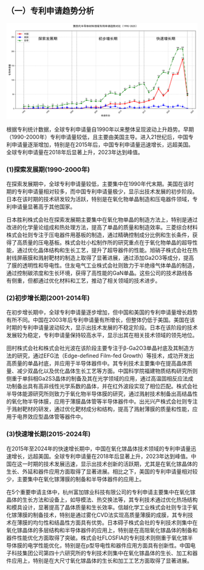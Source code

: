 ## （一）专利申请趋势分析
![趋势图](./趋势图.png "专利申请趋势图")

根据专利统计数据，全球专利申请量自1990年以来整体呈现波动上升趋势。早期（1990-2000年）专利申请量较低，且主要由美国主导。进入21世纪后，中国专利申请量逐渐增加，特别是在2015年后，中国专利申请量迅速增长，远超美国。全球专利申请量在2018年后显著上升，2023年达到峰值。
### (1)探索发展期(1990-2000年)

在探索发展期中，全球专利申请量较低，主要集中在1990年代末期。美国在该时期的专利申请量相对较多，而中国专利申请量极少，显示出技术发展的初步阶段。日本在该时期的技术研发较为活跃，特别是在氧化物单晶制造和压电器件领域，专利申请量显著高于其他国家。

日本胜利株式会社在探索发展期主要集中在氧化物单晶的制造方法上，特别是通过改进的化学量论组成和热处理方法，提高了单晶的质量和制造效率。三菱综合材料株式会社则专注于压电器件用基板的制造，通过精确控制成分比例和生长条件，获得了高质量的压电基板。株式会社小松制作所的研究重点在于氧化物单晶的超导性能，通过优化晶体结构和生长工艺，提升了超导器件的性能。旭硝子株式会社在热射线屏蔽膜和溅射靶材的制造上取得了显著进展，通过添加Ga2O3等成分，提高了膜的透明性和导电性。住友电气工业株式会社则致力于半绝缘气体单晶的制造，通过控制碳浓度和生长环境，获得了高性能的GaN单晶。这些公司的技术路线各有侧重，但都通过优化材料和工艺，推动了相关领域的技术进步。

### (2)初步增长期(2001-2014年)

在初步增长期中，全球专利申请量逐步增加，但中国和美国的专利申请量增长趋势有所不同。中国在2003年后专利申请量有所增长，但整体仍低于美国。美国在该时期的专利申请量波动较大，显示出技术发展的不稳定阶段。日本在该阶段的技术发展较为稳定，专利申请量保持较高水平，显示出其在相关技术领域的领先地位。

田村株式会社和株式会社光波在该阶段主要专注于β-Ga2O3单晶衬底及其制造方法的研究，通过EFG法（Edge-defined Film-fed Growth）等技术，成功开发出高质量的单晶衬底，并应用于半导体器件中。其专利技术主要集中在提高晶体质量、减少双晶化以及优化晶体生长工艺等方面。中国科学院福建物质结构研究所则侧重于单斜相Ga2S3晶体的制备及其在光学领域的应用，通过高温固相反应法成功制备出具有高非线性光学系数的晶体，并在红外波段实现了相位匹配。株式会社半导体能源研究所则致力于氧化物半导体膜的研究，通过溅射技术制备出高结晶性的氧化物半导体膜，应用于薄膜晶体管等半导体器件中。出光兴产株式会社则专注于溅射靶材的研发，通过优化靶材成分和结构，提高了溅射薄膜的质量和性能，应用于电界效应型晶体管等器件中。

### (3)快速增长期(2015-2024年)

在2015年至2024年的快速增长期中，中国在氧化镓晶体技术领域的专利申请量迅速增长，远超美国。全球专利申请量在2018年后显著上升，2023年达到峰值。中国在这一时期的技术发展迅速，显示出技术创新的活跃期，尤其是在氧化镓晶体的生长、外延和器件应用方面取得了显著进展。相比之下，美国的专利申请量相对较少，主要集中在氧化镓薄膜的制备和半导体器件的应用上。

在5个重要申请主体中，杭州富加镓业科技有限公司的专利申请主要集中在氧化镓晶体的生长方法和设备上，如导模法、热交换法等，其专利技术通过优化热场结构和模具设计，显著提高了晶体质量和生长效率。信越化学工业株式会社则专注于氧化镓薄膜的制备技术，特别是通过雾化CVD法实现高质量薄膜的成膜，其专利技术在薄膜的均匀性和结晶性方面具有优势。日本碍子株式会社的专利技术则集中在氧化镓晶体的多层结构和半导体器件的应用上，特别是在高阻氧化镓晶体的制备和器件性能优化方面取得了突破。株式会社FLOSFIA的专利技术则侧重于氧化镓半导体膜的电学性能优化，特别是在p型导电性和器件应用方面具有创新性。中国电子科技集团公司第四十六研究所的专利技术则集中在氧化镓晶体的生长、加工和器件应用上，特别是在大尺寸氧化镓晶体的生长和加工工艺方面取得了显著进展。

